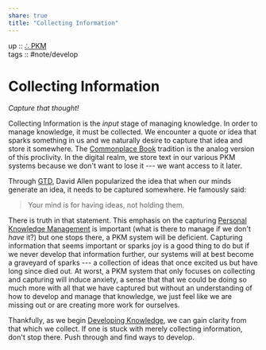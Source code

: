 ```yaml
---  
share: true  
title: "Collecting Information"  
---  
```

up :: [∴ PKM](./%E2%88%B4-PKM.md)  
tags :: #note/develop   
  
# Collecting Information  
*Capture that thought!*  
  
Collecting Information is the *input* stage of managing knowledge. In order to manage knowledge, it must be collected. We encounter a quote or idea that sparks something in us and we naturally desire to capture that idea and store it somewhere. The [Commonplace Book](Commonplace%20Book.md) tradition is the analog version of this proclivity. In the digital realm, we store text in our various PKM systems because we don't want to lose it --- we want access to it later.  
  
Through [GTD](GTD.md), David Allen popularized the idea that when our minds generate an idea, it needs to be captured somewhere. He famously said:  
  
> Your mind is for having ideas, not holding them.   
  
There is truth in that statement. This emphasis on the capturing [Personal Knowledge Management](./Personal-Knowledge-Management.md) is important (what is there to manage if we don't *have* it?) but one stops there, a PKM system will be deficient. Capturing information that seems important or sparks joy is a good thing to do but if we never develop that information further, our systems will at best become a graveyard of sparks --- a collection of ideas that once excited us but have long since died out. At worst, a PKM system that only focuses on collecting and capturing will induce anxiety, a sense that that we could be doing so much more with all that we have captured but without an understanding of how to develop and manage that knowledge, we just feel like we are missing out or are creating more work for ourselves.  
  
Thankfully, as we begin [Developing Knowledge](./Developing-Knowledge.md), we can gain clarity from that which we collect. If one is stuck with merely collecting information, don't stop there. Push through and find ways to develop.